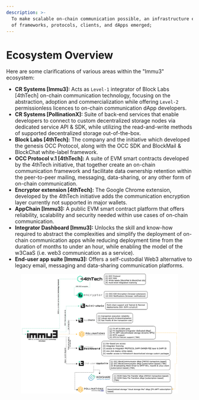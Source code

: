 ```yaml
---
description: >-
  To make scalable on-chain communication possible, an infrastructure ecosystem
  of frameworks, protocols, clients, and dApps emerged;
---
```


# Ecosystem Overview

Here are some clarifications of various areas within the "Immu3" ecosystem:

* **CR Systems \[Immu3]:** Acts as `Level-1` integrator of Block Labs \[4thTech] on-chain communication technology, focusing on the abstraction, adoption and commercialization while offering `Level-2` permissionless licences to on-chain communication dApp developers.
* **CR Systems \[PollinationX]:** Suite of back-end services that enable developers to connect to custom decentralized storage nodes via dedicated service API & SDK, while utilizing the read-and-write methods of supported decentralized storage out-of-the-box.
* **Block Labs \[4thTech]:** The company and the initiative which developed the genesis OCC Protocol, along with the OCC SDK and BlockMail & BlockChat white-label framework.&#x20;
* **OCC Protocol v.1 \[4thTech]:** A suite of EVM smart contracts developed by the 4thTech initiative, that together create an on-chain communication framework and facilitate data ownership retention within the peer-to-peer mailing, messaging, data-sharing, or any other form of on-chain communication.
* **Encryptor extension \[4thTech]:** The Google Chrome extension, developed by the 4thTech initiative adds the communication encryption layer currently not supported in major wallets.
* **AppChain \[Immu3]:** A public EVM smart contract platform that offers reliability, scalability and security needed within use cases of on-chain communication.
* **Integrator Dashboard \[Immu3]:** Unlocks the skill and know-how required to abstract the complexities and simplify the deployment of on-chain communication apps while reducing deployment time from the duration of months to under an hour, while enabling the model of the w3CaaS (i.e. web3 communication as a service).
* **End-user app suite \[Immu3]:** Offers a self-custodial Web3 alternative to legacy email, messaging and data-sharing communication platforms.

<figure><img src="../.gitbook/assets/IMMU3-ECOSYSTEM-24-v4-comp.png" alt=""><figcaption></figcaption></figure>
